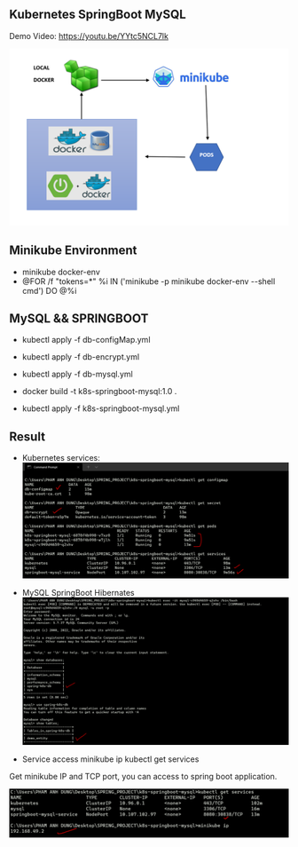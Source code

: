 ## Kubernetes SpringBoot MySQL
Demo Video: https://youtu.be/YYtc5NCL7lk

![img.png](img.png)

## Minikube Environment
* minikube docker-env
* @FOR /f "tokens=*" %i IN ('minikube -p minikube docker-env --shell cmd') DO @%i

## MySQL && SPRINGBOOT

* kubectl apply -f db-configMap.yml
* kubectl apply -f db-encrypt.yml
* kubectl apply -f db-mysql.yml

* docker build -t k8s-springboot-mysql:1.0 .
* kubectl apply -f k8s-springboot-mysql.yml 

## Result
* Kubernetes services: 
![img_1.png](img_1.png)

* MySQL SpringBoot Hibernates
![img_2.png](img_2.png)

* Service access
minikube ip
kubectl get services

Get minikube IP and TCP port, you can access to spring boot application. 

![img_3.png](img_3.png)
